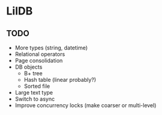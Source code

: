 
# LilDB

## TODO

- More types (string, datetime)
- Relational operators
- Page consolidation
- DB objects
   - B+ tree
   - Hash table (linear probably?)
   - Sorted file
- Large text type
- Switch to async
- Improve concurrency locks (make coarser or multi-level)
